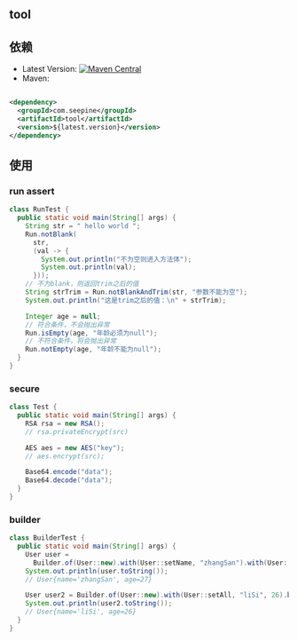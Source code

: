 ## tool

## 依赖

- Latest
  Version: [![Maven Central](https://img.shields.io/maven-central/v/com.seepine/tool.svg)](https://search.maven.org/search?q=g:com.seepine%20a:tool)
- Maven:

```xml

<dependency>
  <groupId>com.seepine</groupId>
  <artifactId>tool</artifactId>
  <version>${latest.version}</version>
</dependency>
```

## 使用

### run assert

```java
class RunTest {
  public static void main(String[] args) {
    String str = " hello world ";
    Run.notBlank(
      str,
      (val -> {
        System.out.println("不为空则进入方法体");
        System.out.println(val);
      }));
    // 不为blank，则返回trim之后的值
    String strTrim = Run.notBlankAndTrim(str, "参数不能为空");
    System.out.println("这是trim之后的值：\n" + strTrim);

    Integer age = null;
    // 符合条件，不会抛出异常
    Run.isEmpty(age, "年龄必须为null");
    // 不符合条件，将会抛出异常
    Run.notEmpty(age, "年龄不能为null");
  }
}
```

### secure

```java
class Test {
  public static void main(String[] args) {
    RSA rsa = new RSA();
    // rsa.privateEncrypt(src)

    AES aes = new AES("key");
    // aes.encrypt(src);

    Base64.encode("data");
    Base64.decode("data");
  }
}
```

### builder

```java
class BuilderTest {
  public static void main(String[] args) {
    User user =
      Builder.of(User::new).with(User::setName, "zhangSan").with(User::setAge, 27).build();
    System.out.println(user.toString());
    // User{name='zhangSan', age=27}

    User user2 = Builder.of(User::new).with(User::setAll, "liSi", 26).build();
    System.out.println(user2.toString());
    // User{name='liSi', age=26}
  }
}
```
